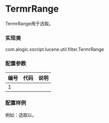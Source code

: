 TermrRange
===========

TermrRange用于选取。

### 实现类

com.alogic.xscript.lucene.util.filter.TermrRange

### 配置参数

| 编号 | 代码 | 说明 |
| ---- | ---- | ---- |
| 1 |  | |

### 配置样例

例如：选取以。

```xml


	
```